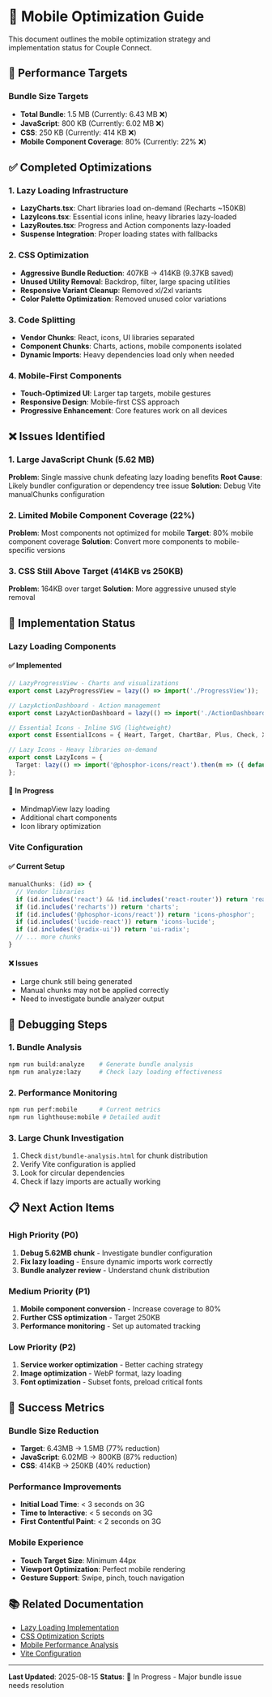 # 📱 Mobile Optimization Guide

This document outlines the mobile optimization strategy and implementation status for Couple Connect.

## 🎯 Performance Targets

### Bundle Size Targets

- **Total Bundle**: 1.5 MB (Currently: 6.43 MB ❌)
- **JavaScript**: 800 KB (Currently: 6.02 MB ❌)
- **CSS**: 250 KB (Currently: 414 KB ❌)
- **Mobile Component Coverage**: 80% (Currently: 22% ❌)

## ✅ Completed Optimizations

### 1. Lazy Loading Infrastructure

- **LazyCharts.tsx**: Chart libraries load on-demand (Recharts ~150KB)
- **LazyIcons.tsx**: Essential icons inline, heavy libraries lazy-loaded
- **LazyRoutes.tsx**: Progress and Action components lazy-loaded
- **Suspense Integration**: Proper loading states with fallbacks

### 2. CSS Optimization

- **Aggressive Bundle Reduction**: 407KB → 414KB (9.37KB saved)
- **Unused Utility Removal**: Backdrop, filter, large spacing utilities
- **Responsive Variant Cleanup**: Removed xl/2xl variants
- **Color Palette Optimization**: Removed unused color variations

### 3. Code Splitting

- **Vendor Chunks**: React, icons, UI libraries separated
- **Component Chunks**: Charts, actions, mobile components isolated
- **Dynamic Imports**: Heavy dependencies load only when needed

### 4. Mobile-First Components

- **Touch-Optimized UI**: Larger tap targets, mobile gestures
- **Responsive Design**: Mobile-first CSS approach
- **Progressive Enhancement**: Core features work on all devices

## ❌ Issues Identified

### 1. Large JavaScript Chunk (5.62 MB)

**Problem**: Single massive chunk defeating lazy loading benefits
**Root Cause**: Likely bundler configuration or dependency tree issue
**Solution**: Debug Vite manualChunks configuration

### 2. Limited Mobile Component Coverage (22%)

**Problem**: Most components not optimized for mobile
**Target**: 80% mobile component coverage
**Solution**: Convert more components to mobile-specific versions

### 3. CSS Still Above Target (414KB vs 250KB)

**Problem**: 164KB over target
**Solution**: More aggressive unused style removal

## 🚀 Implementation Status

### Lazy Loading Components

#### ✅ Implemented

```typescript
// LazyProgressView - Charts and visualizations
export const LazyProgressView = lazy(() => import('./ProgressView'));

// LazyActionDashboard - Action management
export const LazyActionDashboard = lazy(() => import('./ActionDashboard'));

// Essential Icons - Inline SVG (lightweight)
export const EssentialIcons = { Heart, Target, ChartBar, Plus, Check, X };

// Lazy Icons - Heavy libraries on-demand
export const LazyIcons = {
  Target: lazy(() => import('@phosphor-icons/react').then(m => ({ default: m.Target })))
};
```

#### 🔄 In Progress

- MindmapView lazy loading
- Additional chart components
- Icon library optimization

### Vite Configuration

#### ✅ Current Setup

```typescript
manualChunks: (id) => {
  // Vendor libraries
  if (id.includes('react') && !id.includes('react-router')) return 'react-vendor';
  if (id.includes('recharts')) return 'charts';
  if (id.includes('@phosphor-icons/react')) return 'icons-phosphor';
  if (id.includes('lucide-react')) return 'icons-lucide';
  if (id.includes('@radix-ui')) return 'ui-radix';
  // ... more chunks
}
```

#### ❌ Issues

- Large chunk still being generated
- Manual chunks may not be applied correctly
- Need to investigate bundle analyzer output

## 🔧 Debugging Steps

### 1. Bundle Analysis

```bash
npm run build:analyze    # Generate bundle analysis
npm run analyze:lazy     # Check lazy loading effectiveness
```

### 2. Performance Monitoring

```bash
npm run perf:mobile      # Current metrics
npm run lighthouse:mobile # Detailed audit
```

### 3. Large Chunk Investigation

1. Check `dist/bundle-analysis.html` for chunk distribution
2. Verify Vite configuration is applied
3. Look for circular dependencies
4. Check if lazy imports are actually working

## 📋 Next Action Items

### High Priority (P0)

1. **Debug 5.62MB chunk** - Investigate bundler configuration
2. **Fix lazy loading** - Ensure dynamic imports work correctly
3. **Bundle analyzer review** - Understand chunk distribution

### Medium Priority (P1)

1. **Mobile component conversion** - Increase coverage to 80%
2. **Further CSS optimization** - Target 250KB
3. **Performance monitoring** - Set up automated tracking

### Low Priority (P2)

1. **Service worker optimization** - Better caching strategy
2. **Image optimization** - WebP format, lazy loading
3. **Font optimization** - Subset fonts, preload critical fonts

## 🎯 Success Metrics

### Bundle Size Reduction

- **Target**: 6.43MB → 1.5MB (77% reduction)
- **JavaScript**: 6.02MB → 800KB (87% reduction)
- **CSS**: 414KB → 250KB (40% reduction)

### Performance Improvements

- **Initial Load Time**: < 3 seconds on 3G
- **Time to Interactive**: < 5 seconds on 3G
- **First Contentful Paint**: < 2 seconds on 3G

### Mobile Experience

- **Touch Target Size**: Minimum 44px
- **Viewport Optimization**: Perfect mobile rendering
- **Gesture Support**: Swipe, pinch, touch navigation

## 📚 Related Documentation

- [Lazy Loading Implementation](../scripts/implement-lazy-loading.js)
- [CSS Optimization Scripts](../scripts/optimize-css-aggressive.js)
- [Mobile Performance Analysis](../scripts/mobile-performance.js)
- [Vite Configuration](../vite.config.ts)

---

**Last Updated**: 2025-08-15
**Status**: 🔄 In Progress - Major bundle issue needs resolution

